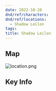 ```yaml
---
date: 2022-10-20
dnd/ref/characters:
dnd/ref/locations:
  - Shadow Leilon
tags:
title: Shadow Leilon
---
```


## Map

![location.png](/images/dnd/location.png)

## Key Info
